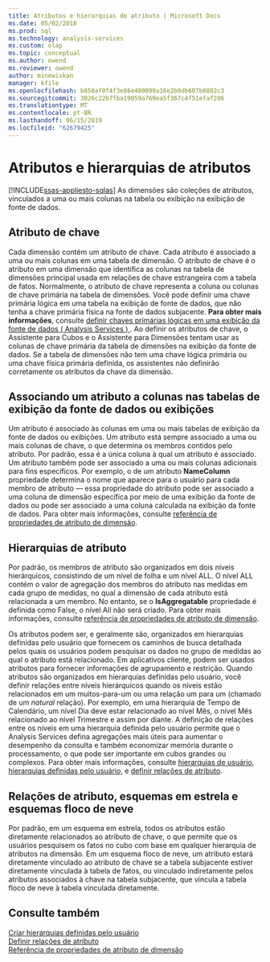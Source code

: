 ```yaml
---
title: Atributos e hierarquias de atributo | Microsoft Docs
ms.date: 05/02/2018
ms.prod: sql
ms.technology: analysis-services
ms.custom: olap
ms.topic: conceptual
ms.author: owend
ms.reviewer: owend
author: minewiskan
manager: kfile
ms.openlocfilehash: b858af0f4f3e86e480099a16e2b8db607b8882c3
ms.sourcegitcommit: 3026c22b7fba19059a769ea5f367c4f51efaf286
ms.translationtype: MT
ms.contentlocale: pt-BR
ms.lasthandoff: 06/15/2019
ms.locfileid: "62679425"
---
```

# <a name="attributes-and-attribute-hierarchies"></a>Atributos e hierarquias de atributos
[!INCLUDE[ssas-appliesto-sqlas](../../includes/ssas-appliesto-sqlas.md)]
  As dimensões são coleções de atributos, vinculados a uma ou mais colunas na tabela ou exibição na exibição de fonte de dados.  
  
## <a name="key-attribute"></a>Atributo de chave  
 Cada dimensão contém um atributo de chave. Cada atributo é associado a uma ou mais colunas em uma tabela de dimensão. O atributo de chave é o atributo em uma dimensão que identifica as colunas na tabela de dimensões principal usada em relações de chave estrangeira com a tabela de fatos. Normalmente, o atributo de chave representa a coluna ou colunas de chave primária na tabela de dimensões. Você pode definir uma chave primária lógica em uma tabela na exibição de fonte de dados, que não tenha a chave primária física na fonte de dados subjacente. **Para obter mais informações**, consulte [definir chaves primárias lógicas em uma exibição da fonte de dados &#40; Analysis Services &#41; ](../../analysis-services/multidimensional-models/define-logical-primary-keys-in-a-data-source-view-analysis-services.md). Ao definir os atributos de chave, o Assistente para Cubos e o Assistente para Dimensões tentam usar as colunas de chave primária da tabela de dimensões na exibição da fonte de dados. Se a tabela de dimensões não tem uma chave lógica primária ou uma chave física primária definida, os assistentes não definirão corretamente os atributos da chave da dimensão.  
  
## <a name="binding-an-attribute-to-columns-in-data-source-view-tables-or-views"></a>Associando um atributo a colunas nas tabelas de exibição da fonte de dados ou exibições  
 Um atributo é associado às colunas em uma ou mais tabelas de exibição da fonte de dados ou exibições. Um atributo está sempre associado a uma ou mais colunas de chave, o que determina os membros contidos pelo atributo. Por padrão, essa é a única coluna à qual um atributo é associado. Um atributo também pode ser associado a uma ou mais colunas adicionais para fins específicos. Por exemplo, o de um atributo **NameColumn** propriedade determina o nome que aparece para o usuário para cada membro de atributo — essa propriedade do atributo pode ser associado a uma coluna de dimensão específica por meio de uma exibição da fonte de dados ou pode ser associado a uma coluna calculada na exibição da fonte de dados. Para obter mais informações, consulte [referência de propriedades de atributo de dimensão](../../analysis-services/multidimensional-models/dimension-attribute-properties-reference.md).  
  
## <a name="attribute-hierarchies"></a>Hierarquias de atributo  
 Por padrão, os membros de atributo são organizados em dois níveis hierárquicos, consistindo de um nível de folha e um nível ALL. O nível ALL contém o valor de agregação dos membros do atributo nas medidas em cada grupo de medidas, no qual a dimensão de cada atributo está relacionada a um membro. No entanto, se o **IsAggregatable** propriedade é definida como False, o nível All não será criado. Para obter mais informações, consulte [referência de propriedades de atributo de dimensão](../../analysis-services/multidimensional-models/dimension-attribute-properties-reference.md).  
  
 Os atributos podem ser, e geralmente são, organizados em hierarquias definidas pelo usuário que fornecem os caminhos de busca detalhada pelos quais os usuários podem pesquisar os dados no grupo de medidas ao qual o atributo está relacionado. Em aplicativos cliente, podem ser usados atributos para fornecer informações de agrupamento e restrição. Quando atributos são organizados em hierarquias definidas pelo usuário, você definir relações entre níveis hierárquicos quando os níveis estão relacionados em um muitos-para-um ou uma relação um para um (chamado de um *natural* relação). Por exemplo, em uma hierarquia de Tempo de Calendário, um nível Dia deve estar relacionado ao nível Mês, o nível Mês relacionado ao nível Trimestre e assim por diante. A definição de relações entre os níveis em uma hierarquia definida pelo usuário permite que o Analysis Services defina agregações mais úteis para aumentar o desempenho da consulta e também economizar memória durante o processamento, o que pode ser importante em cubos grandes ou complexos. Para obter mais informações, consulte [hierarquias de usuário](../../analysis-services/multidimensional-models-olap-logical-dimension-objects/user-hierarchies.md), [hierarquias definidas pelo usuário](../../analysis-services/multidimensional-models/user-defined-hierarchies-create.md), e [definir relações de atributo](../../analysis-services/multidimensional-models/attribute-relationships-define.md).  
  
## <a name="attribute-relationships-star-schemas-and-snowflake-schemas"></a>Relações de atributo, esquemas em estrela e esquemas floco de neve  
 Por padrão, em um esquema em estrela, todos os atributos estão diretamente relacionados ao atributo de chave, o que permite que os usuários pesquisem os fatos no cubo com base em qualquer hierarquia de atributos na dimensão. Em um esquema floco de neve, um atributo estará diretamente vinculado ao atributo de chave se a tabela subjacente estiver diretamente vinculada à tabela de fatos, ou vinculado indiretamente pelos atributos associados à chave na tabela subjacente, que vincula a tabela floco de neve à tabela vinculada diretamente.  
  
## <a name="see-also"></a>Consulte também  
 [Criar hierarquias definidas pelo usuário](../../analysis-services/multidimensional-models/user-defined-hierarchies-create.md)   
 [Definir relações de atributo](../../analysis-services/multidimensional-models/attribute-relationships-define.md)   
 [Referência de propriedades de atributo de dimensão](../../analysis-services/multidimensional-models/dimension-attribute-properties-reference.md)  
  
  
